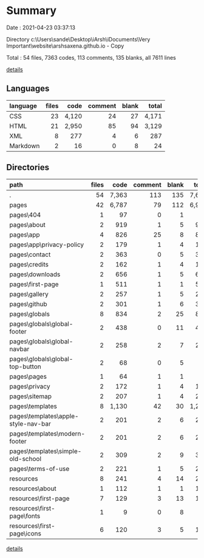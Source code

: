 # Summary

Date : 2021-04-23 03:37:13

Directory c:\Users\sande\Desktop\iArsh\iDocuments\Very Important\website\arshsaxena.github.io - Copy

Total : 54 files,  7363 codes, 113 comments, 135 blanks, all 7611 lines

[details](details.md)

## Languages
| language | files | code | comment | blank | total |
| :--- | ---: | ---: | ---: | ---: | ---: |
| CSS | 23 | 4,120 | 24 | 27 | 4,171 |
| HTML | 21 | 2,950 | 85 | 94 | 3,129 |
| XML | 8 | 277 | 4 | 6 | 287 |
| Markdown | 2 | 16 | 0 | 8 | 24 |

## Directories
| path | files | code | comment | blank | total |
| :--- | ---: | ---: | ---: | ---: | ---: |
| . | 54 | 7,363 | 113 | 135 | 7,611 |
| pages | 42 | 6,787 | 79 | 112 | 6,978 |
| pages\404 | 1 | 97 | 0 | 1 | 98 |
| pages\about | 2 | 919 | 1 | 5 | 925 |
| pages\app | 4 | 826 | 25 | 8 | 859 |
| pages\app\privacy-policy | 2 | 179 | 1 | 4 | 184 |
| pages\contact | 2 | 363 | 0 | 5 | 368 |
| pages\credits | 2 | 162 | 1 | 4 | 167 |
| pages\downloads | 2 | 656 | 1 | 5 | 662 |
| pages\first-page | 1 | 511 | 1 | 1 | 513 |
| pages\gallery | 2 | 257 | 1 | 5 | 263 |
| pages\github | 2 | 301 | 1 | 6 | 308 |
| pages\globals | 8 | 834 | 2 | 25 | 861 |
| pages\globals\global-footer | 2 | 438 | 0 | 11 | 449 |
| pages\globals\global-navbar | 2 | 258 | 2 | 7 | 267 |
| pages\globals\global-top-button | 2 | 68 | 0 | 5 | 73 |
| pages\pages | 1 | 64 | 1 | 1 | 66 |
| pages\privacy | 2 | 172 | 1 | 4 | 177 |
| pages\sitemap | 2 | 207 | 1 | 4 | 212 |
| pages\templates | 8 | 1,130 | 42 | 30 | 1,202 |
| pages\templates\apple-style-nav-bar | 2 | 201 | 2 | 6 | 209 |
| pages\templates\modern-footer | 2 | 201 | 2 | 6 | 209 |
| pages\templates\simple-old-school | 2 | 309 | 2 | 9 | 320 |
| pages\terms-of-use | 2 | 221 | 1 | 5 | 227 |
| resources | 8 | 241 | 4 | 14 | 259 |
| resources\about | 1 | 112 | 1 | 1 | 114 |
| resources\first-page | 7 | 129 | 3 | 13 | 145 |
| resources\first-page\fonts | 1 | 9 | 0 | 8 | 17 |
| resources\first-page\icons | 6 | 120 | 3 | 5 | 128 |

[details](details.md)